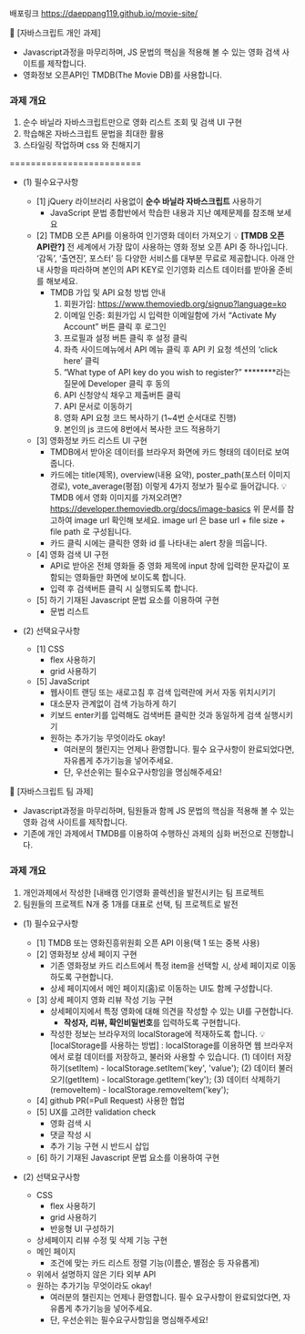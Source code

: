 배포링크 https://daeppang119.github.io/movie-site/

🚩 [자바스크립트 개인 과제]

- Javascript과정을 마무리하며, JS 문법의 핵심을 적용해 볼 수 있는 영화 검색 사이트를 제작합니다.
- 영화정보 오픈API인 TMDB(The Movie DB)를 사용합니다.

### 과제 개요

1. 순수 바닐라 자바스크립트만으로 영화 리스트 조회 및 검색 UI 구현
2. 학습해온 자바스크립트 문법을 최대한 활용
3. 스타일링 작업하며 css 와 친해지기

=========================

- (1) 필수요구사항

  - [1] jQuery 라이브러리 사용없이 **순수 바닐라 자바스크립트** 사용하기
    - JavaScript 문법 종합반에서 학습한 내용과 지난 예제문제를 참조해 보세요
  - [2] TMDB 오픈 API를 이용하여 인기영화 데이터 가져오기
    💡 **[TMDB 오픈 API란?]**
    전 세계에서 가장 많이 사용하는 영화 정보 오픈 API 중 하나입니다. ‘감독’, ‘출연진’, 포스터’ 등 다양한 서비스를 대부분 무료로 제공합니다.
    아래 안내 사항을 따라하며 본인의 API KEY로 인기영화 리스트 데이터를 받아올 준비를 해보세요.
    - TMDB 가입 및 API 요청 방법 안내
      1. 회원가입: https://www.themoviedb.org/signup?language=ko
      2. 이메일 인증: 회원가입 시 입력한 이메일함에 가서 “Activate My Account” 버튼 클릭 후 로그인
      3. 프로필과 설정 버튼 클릭 후 설정 클릭
      4. 좌측 사이드메뉴에서 API 메뉴 클릭 후 API 키 요청 섹션의 ‘click here’ 클릭
      5. “What type of API key do you wish to register?” **\*\*\*\***라는 질문에 Developer 클릭 후 동의
      6. API 신청양식 채우고 제출버튼 클릭
      7. API 문서로 이동하기
      8. 영화 API 요청 코드 복사하기 (1~4번 순서대로 진행)
      9. 본인의 js 코드에 8번에서 복사한 코드 적용하기
  - [3] 영화정보 카드 리스트 UI 구현
    - TMDB에서 받아온 데이터를 브라우저 화면에 카드 형태의 데이터로 보여줍니다.
    - 카드에는 title(제목), overview(내용 요약), poster_path(포스터 이미지 경로), vote_average(평점) 이렇게 4가지 정보가 필수로 들어갑니다.
      💡 TMDB 에서 영화 이미지를 가져오려면?
      https://developer.themoviedb.org/docs/image-basics
      위 문서를 참고하여 image url 확인해 보세요.
      image url 은 base url + file size + file path 로 구성됩니다.
    - 카드 클릭 시에는 클릭한 영화 id 를 나타내는 alert 창을 띄웁니다.
  - [4] 영화 검색 UI 구헌
    - API로 받아온 전체 영화들 중 영화 제목에 input 창에 입력한 문자값이 포함되는 영화들만 화면에 보이도록 합니다.
    - 입력 후 검색버튼 클릭 시 실행되도록 합니다.
  - [5] 하기 기재된 Javascript 문법 요소를 이용하여 구현
    - 문법 리스트

- (2) 선택요구사항

  - [1] CSS
    - flex 사용하기
    - grid 사용하기
  - [5] JavaScript
    - 웹사이트 랜딩 또는 새로고침 후 검색 입력란에 커서 자동 위치시키기
    - 대소문자 관계없이 검색 가능하게 하기
    - 키보드 enter키를 입력해도 검색버튼 클릭한 것과 동일하게 검색 실행시키기
    - 원하는 추가기능 무엇이라도 okay!
      - 여러분의 챌린지는 언제나 환영합니다. 필수 요구사항이 완료되었다면, 자유롭게 추가기능을 넣어주세요.
      - 단, 우선순위는 필수요구사항임을 명심해주세요!

🚩 [자바스크립트 팀 과제]

- Javascript과정을 마무리하며, 팀원들과 함께 JS 문법의 핵심을 적용해 볼 수 있는 영화 검색 사이트를 제작합니다.
- 기존에 개인 과제에서 TMDB를 이용하여 수행하신 과제의 심화 버전으로 진행합니다.

### 과제 개요

1. 개인과제에서 작성한 [내배캠 인기영화 콜렉션]을 발전시키는 팀 프로젝트
2. 팀원들의 프로젝트 N개 중 1개를 대표로 선택, 팀 프로젝트로 발전

- (1) 필수요구사항

  - [1] TMDB 또는 영화진흥위원회 오픈 API 이용(택 1 또는 중복 사용)
  - [2] 영화정보 상세 페이지 구현
    - 기존 영화정보 카드 리스트에서 특정 item을 선택할 시, 상세 페이지로 이동하도록 구현합니다.
    - 상세 페이지에서 메인 페이지(홈)로 이동하는 UI도 함께 구성합니다.
  - [3] 상세 페이지 영화 리뷰 작성 기능 구현
    - 상세페이지에서 특정 영화에 대해 의견을 작성할 수 있는 UI를 구현합니다.
      - **작성자, 리뷰, 확인비밀번호**를 입력하도록 구현합니다.
    - 작성한 정보는 브라우저의 localStorage에 적재하도록 합니다.
      💡 [localStorage를 사용하는 방법] : localStorage를 이용하면 웹 브라우저에서 로컬 데이터를 저장하고, 불러와 사용할 수 있습니다.
      (1) 데이터 저장하기(setItem) - localStorage.setItem('key', 'value');
      (2) 데이터 불러오기(getItem) - localStorage.getItem('key');
      (3) 데이터 삭제하기(removeItem) - localStorage.removeItem('key');
  - [4] github PR(=Pull Request) 사용한 협업
  - [5] UX를 고려한 validation check
    - 영화 검색 시
    - 댓글 작성 시
    - 추가 기능 구현 시 반드시 삽입
  - [6] 하기 기재된 Javascript 문법 요소를 이용하여 구현

- (2) 선택요구사항
  - CSS
    - flex 사용하기
    - grid 사용하기
    - 반응형 UI 구성하기
  - 상세페이지 리뷰 수정 및 삭제 기능 구현
  - 메인 페이지
    - 조건에 맞는 카드 리스트 정렬 기능(이름순, 별점순 등 자유롭게)
  - 위에서 설명하지 않은 기타 외부 API
  - 원하는 추가기능 무엇이라도 okay!
    - 여러분의 챌린지는 언제나 환영합니다. 필수 요구사항이 완료되었다면, 자유롭게 추가기능을 넣어주세요.
    - 단, 우선순위는 필수요구사항임을 명심해주세요!
